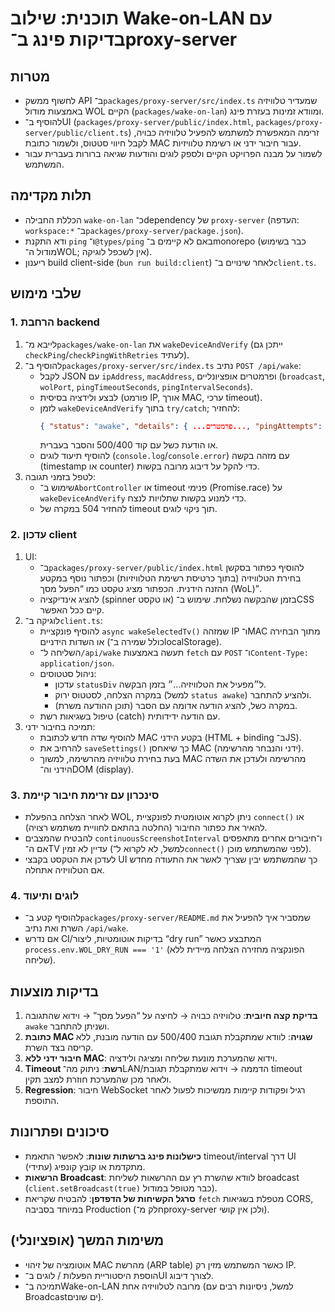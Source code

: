 # תוכנית: שילוב Wake-on-LAN עם בדיקות פינג ב־proxy-server

## מטרות
- לחשוף ממשק API ב־`packages/proxy-server/src/index.ts` שמעדיר טלוויזיה באמצעות מודול WOL הקיים (`packages/wake-on-lan`) ומוודא זמינות בעזרת פינג.
- להוסיף ב־UI (`packages/proxy-server/public/index.html`, `packages/proxy-server/public/client.ts`) זרימה המאפשרת למשתמש להפעיל טלוויזיה כבויה, לקבל חיווי סטטוס, ולשמור כתובת MAC עבור חיבור ידני או רשימת טלוויזיות.
- לשמור על מבנה הפרויקט הקיים ולספק לוגים והודעות שגיאה ברורות בעברית עבור המשתמש.

## תלות מקדימה
- הכללת החבילה `wake-on-lan` כ־dependency של `proxy-server` (העדפה: `workspace:*` ב־`packages/proxy-server/package.json`).
- ודא התקנת `ping` ו־`@types/ping` באם לא קיימים ב־monorepo (כבר בשימוש מודול ה־WOL; אין לשכפל לוגיקה).
- ריענון build client-side (`bun run build:client`) לאחר שינויים ב־`client.ts`.

## שלבי מימוש

### 1. הרחבת backend
1. לייבא מ־`packages/wake-on-lan` את `wakeDeviceAndVerify` (ייתכן גם `checkPing`/`checkPingWithRetries` לעתיד).
2. להוסיף ב־`packages/proxy-server/src/index.ts` נתיב `POST /api/wake`:
   - לקבל JSON עם `ipAddress`, `macAddress`, ופרמטרים אופציונליים (`broadcast`, `wolPort`, `pingTimeoutSeconds`, `pingIntervalSeconds`).
   - לבצע ולידציה בסיסית (פורמט IP, אורך MAC, ערכי timeout).
   - לזמן `wakeDeviceAndVerify` בתוך `try/catch`; להחזיר:
     ```json
     { "status": "awake", "details": { ...פרמטרים..., "pingAttempts": מספר } }
     ```
     או הודעת כשל עם קוד 500/400 והסבר בעברית.
   - להוסיף תיעוד לוגים (`console.log`/`console.error`) עם מזהה בקשה (timestamp או counter) כדי להקל על דיבוג מרובה בקשות.
3. לטפל בזמני תגובה:
   - שימוש ב־`AbortController` או timeout פנימי (Promise.race) על `wakeDeviceAndVerify` כדי למנוע בקשות שתלויות לנצח.
   - להחזיר 504 במקרה של timeout תוך ניקוי לוגים.

### 2. עדכון client
1. UI:
   - ב־`packages/proxy-server/public/index.html` להוסיף כפתור בסקשן בחירת הטלוויזיה (בתוך כרטיסת רשימת הטלוויזיות) וכפתור נוסף במקטע ההזנה הידנית. הכפתור מציג טקסט כמו “הפעל מסך (WoL)”.
   - להציג אינדיקציה (spinner או טקסט) בזמן שהבקשה נשלחת. שימוש ב־CSS קיים ככל האפשר.
2. לוגיקה ב־`client.ts`:
   - להוסיף פונקציית `async wakeSelectedTv()` שמזהה IP ו־MAC מתוך הבחירה או השדות הידניים (כולל שמירה ב־localStorage).
   - השליחה ל־`/api/wake` תעשה באמצעות `fetch` עם `POST` ו־`Content-Type: application/json`.
   - ניהול סטטוסים:
     - עדכון `statusDiv` ל״מפעיל את הטלוויזיה…״ בזמן הבקשה.
     - במקרה הצלחה, לסטטוס ירוק (למשל `status awake`) ולהציע להתחבר.
     - במקרה כשל, להציג הודעה אדומה עם הסבר (תוכן ההודעה משרת).
   - טיפול בשגיאות רשת (catch) עם הודעה ידידותית.
3. תמיכה בחיבור ידני:
   - להוסיף שדה חדש לכתובת MAC בקטע הידני (HTML + binding ב־JS).
   - להרחיב את `saveSettings()` כך שיאחסן MAC (ידני והנבחר מהרשימה).
   - בעת בחירת טלוויזיה מהרשימה, למשוך MAC מהרשימה ולעדכן את השדה הידני וה־DOM (display).

### 3. סינכרון עם זרימת חיבור קיימת
- לאחר הצלחה בהפעלת WOL, ניתן לקרוא אוטומטית לפונקציית `connect()` או להאיר את כפתור החיבור (החלטה בהתאם לחוויית משתמש רצויה).
- להבטיח שהמצבים `continuousScreenshotInterval` ו־חיבורים אחרים מתאפסים אם ה־TV עדיין לא זמין (למשל, לא לקרוא ל־`connect()` לפני שהמשתמש מוכן).
- לעדכן את הטקסט בקבצי UI כך שהמשתמש יבין שצריך לאשר את התעודה מחדש אם הטלוויזיה אתחלה.

### 4. לוגים ותיעוד
- להוסיף קטע ב־`packages/proxy-server/README.md` שמסביר איך להפעיל את השרת ואת נתיב `/api/wake`.
- אם נדרש CI/בדיקות אוטומטיות, ליצור “dry run” המתבצע כאשר `process.env.WOL_DRY_RUN === '1'` (הפונקציה מחזירה הצלחה מיידית ללא שליחה).

## בדיקות מוצעות
1. **בדיקת קצה חיובית**: טלוויזיה כבויה → לחיצה על “הפעל מסך” → וידוא שהתגובה `awake` ושניתן להתחבר.
2. **כתובת MAC שגויה**: לוודא שמתקבלת תגובת 500/400 עם הודעה מובנת, ללא קריסה בצד השרת.
3. **חיבור ידני ללא MAC**: וידוא שהמערכת מונעת שליחה ומציגה ולידציה.
4. **Timeout רשת**: ניתוק מה־LAN/הדממה → וידוא שמתקבלת תגובת timeout ולאחר מכן שהמערכת חוזרת למצב תקין.
5. **Regression**: חיבור WebSocket רגיל ופקודות קיימות ממשיכות לפעול לאחר התוספת.

## סיכונים ופתרונות
- **כישלונות פינג ברשתות שונות**: לאפשר התאמת timeout/interval דרך UI מתקדמת או קובץ קונפיג (עתידי).
- **הרשאות Broadcast**: לוודא שהשרת רץ עם ההרשאות לשליחת broadcast (`client.setBroadcast(true)` כבר מטופל במודול).
- **סרגל הקשיחות של הדפדפן**: להבטיח שקריאת `fetch` מטפלת בשגיאות CORS, במיוחד בסביבה Production (חלק מ־proxy-server ולכן אין קושי).

## משימות המשך (אופציונלי)
- אוטומציה של זיהוי MAC מהרשת (ARP table) כאשר המשתמש מזין רק IP.
- הוספת היסטוריית הפעלות / לוגים ב־UI לצורך דיבוג.
- תמיכה ב־Wake-on-LAN מרובה לטלוויזיה אחת (למשל, ניסיונות רבים עם Broadcastים שונים).

